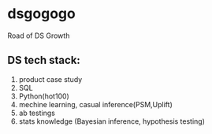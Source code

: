 # dsgogogo
Road of DS Growth

## DS tech stack:
1. product case study
2. SQL
3. Python(hot100)
4. mechine learning, casual inference(PSM,Uplift)
5. ab testings
6. stats knowledge (Bayesian inference, hypothesis testing)
